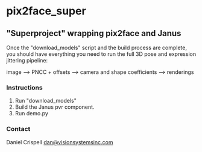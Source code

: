 # pix2face_super
## "Superproject" wrapping pix2face and Janus

Once the "download_models" script and the build process are complete, you should have everything you need to run the full 3D pose and expression jittering pipeline:

image --> PNCC + offsets --> camera and shape coefficients --> renderings


### Instructions
1. Run "download_models"
2. Build the Janus pvr component.
3. Run demo.py


### Contact
Daniel Crispell [dan@visionsystemsinc.com](mailto:dan@visionsystemsinc.com)
